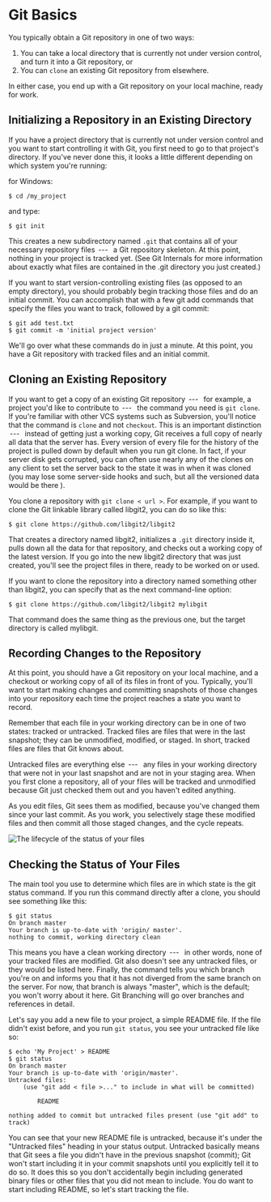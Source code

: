 # Git Basics

You typically obtain a Git repository in one of two ways:

1.  You can take a local directory that is currently not under version
    control, and turn it into a Git repository, or
2.  You can `clone` an existing Git repository from elsewhere.

In either case, you end up with a Git repository on your local machine,
ready for work.

## Initializing a Repository in an Existing Directory

If you have a project directory that is currently not under version
control and you want to start controlling it with Git, you first need to
go to that project's directory. If you've never done this, it looks a
little different depending on which system you're running:

for Windows:

```{.sh}
$ cd /my_project
```

and type:

```{.sh}
$ git init
```

This creates a new subdirectory named `.git` that contains all of your
necessary repository files  ---   a Git repository skeleton. At this
point, nothing in your project is tracked yet. (See Git Internals for
more information about exactly what files are contained in the .git
directory you just created.)

If you want to start version-controlling existing files (as opposed to
an empty directory), you should probably begin tracking those files and
do an initial commit. You can accomplish that with a few git add
commands that specify the files you want to track, followed by a git
commit:

```{.sh}
$ git add test.txt
$ git commit -m 'initial project version'
```

We'll go over what these commands do in just a minute. At this point,
you have a Git repository with tracked files and an initial commit.

## Cloning an Existing Repository

If you want to get a copy of an existing Git repository  ---   for
example, a project you'd like to contribute to  ---   the command you
need is `git clone`. If you're familiar with other VCS systems such as
Subversion, you'll notice that the command is `clone` and not
`checkout`. This is an important distinction  ---   instead of getting
just a working copy, Git receives a full copy of nearly all data that
the server has. Every version of every file for the history of the
project is pulled down by default when you run git clone. In fact, if
your server disk gets corrupted, you can often use nearly any of the
clones on any client to set the server back to the state it was in when
it was cloned (you may lose some server-side hooks and such, but all the
versioned data would be there ).

You clone a repository with `git clone < url >`. For example, if you
want to clone the Git linkable library called libgit2, you can do so
like this:

```{.sh}
$ git clone https://github.com/libgit2/libgit2
```

That creates a directory named libgit2, initializes a `.git` directory
inside it, pulls down all the data for that repository, and checks out a
working copy of the latest version. If you go into the new libgit2
directory that was just created, you'll see the project files in there,
ready to be worked on or used.

If you want to clone the repository into a directory named something
other than libgit2, you can specify that as the next command-line
option:

```{.sh}
$ git clone https://github.com/libgit2/libgit2 mylibgit
```

That command does the same thing as the previous one, but the target
directory is called mylibgit.

## Recording Changes to the Repository

At this point, you should have a Git repository on your local machine,
and a checkout or working copy of all of its files in front of you.
Typically, you'll want to start making changes and committing snapshots
of those changes into your repository each time the project reaches a
state you want to record.

Remember that each file in your working directory can be in one of two
states: tracked or untracked. Tracked files are files that were in the
last snapshot; they can be unmodified, modified, or staged. In short,
tracked files are files that Git knows about.

Untracked files are everything else  ---   any files in your working
directory that were not in your last snapshot and are not in your
staging area. When you first clone a repository, all of your files will
be tracked and unmodified because Git just checked them out and you
haven't edited anything.

As you edit files, Git sees them as modified, because you've changed
them since your last commit. As you work, you selectively stage these
modified files and then commit all those staged changes, and the cycle
repeats.

![The lifecycle of the status of your
files](Images/2-Git_Basics/status_life_cycle.PNG)

## Checking the Status of Your Files

The main tool you use to determine which files are in which state is the
git status command. If you run this command directly after a clone, you
should see something like this:

```{.sh}
$ git status
On branch master
Your branch is up-to-date with 'origin/ master'.
nothing to commit, working directory clean
```

This means you have a clean working directory  ---   in other words,
none of your tracked files are modified. Git also doesn't see any
untracked files, or they would be listed here. Finally, the command
tells you which branch you're on and informs you that it has not
diverged from the same branch on the server. For now, that branch is
always "master", which is the default; you won't worry about it here.
Git Branching will go over branches and references in detail.

Let's say you add a new file to your project, a simple README file. If
the file didn't exist before, and you run ```git status```, you see your
untracked file like so:

```{.sh}
$ echo 'My Project' > README
$ git status
On branch master
Your branch is up-to-date with 'origin/master'.
Untracked files:
    (use "git add < file >..." to include in what will be committed)

        README

nothing added to commit but untracked files present (use "git add" to track)
```

You can see that your new README file is untracked, because it's under
the "Untracked files" heading in your status output. Untracked basically
means that Git sees a file you didn't have in the previous snapshot
(commit); Git won't start including it in your commit snapshots until
you explicitly tell it to do so. It does this so you don't accidentally
begin including generated binary files or other files that you did not
mean to include. You do want to start including README, so let's start
tracking the file.

